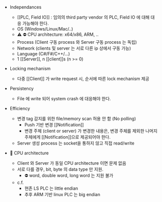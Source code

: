 - Independances
	- [[PLC, Field IO]] : 임의의 third party vendor 의 PLC, Field IO 에 대해 대응 가능해야 한다.
	- OS (Windows/Linux/Mac/..)
	- ⚠️ ⛔ CPU architecture: x64/x86, ARM, ..
	- Process (Client 구동 process 와 Server 구동 process 는 독립)
	- Network (clients 및 server 는 서로 다른 ip 상에서 구동 가능)
	- Language (C#/F#/C++/...)
	- 1 [[Server]], n [[client]]s (n >= 0)
- Locking mechanism
	- 다중 [[Client]] 가 write request 시, 순서에 따른 lock mechanism 제공
- Persistency
	- File 에 write 되어 system crash 에 대응해야 한다.
- Efficiency
	- 변경 tag 감지를 위한 file/memory scan 허용 안 함 (No polling)
		- Push 기반 변경 [[Notification]]
		- 변경 주체 (client or server) 가 변경한 내용은, 변경 주체를 제외한 나머지 주체에게 [[Notification]]으로 제공되어야 한다.
	- Server 생성 process 는 socket을 통하지 않고 직접 read/write



- 📝 CPU architecture
	- Client 와 Server 가 동일 CPU architecture 이면 문제 없음
	- 서로 다를 경우, bit, byte 의 data type 만 지원.
		- ⛔ word, double word, long word 는 지원 불가
	- c.f.
		- 현존 LS PLC 는 little endian
		- 추후 ARM 기반 linux PLC 는 big endian
